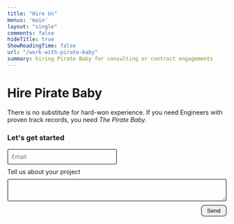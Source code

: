 ```yaml
---
title: "Hire Us"
menus: 'main'
layout: "single"
comments: false
hideTitle: true
ShowReadingTime: false
url: "/work-with-pirate-baby"
summary: hiring Pirate Baby for consulting or contract engagements
---
```


# Hire Pirate Baby

There is no substitute for hard-won experience. If you need Engineers with proven track records, you need _The Pirate Baby_.

### Let's get started
<div class="formBox">
<form action="https://submit-form.com/jqZHaAArV">
  <input class="formInput" type="email" id="email" name="email" placeholder="Email" required=true />
  <label for="message">Tell us about your project</label>
  <textarea
    style="width:100%;"
    class="formInput"
    id="message"
    name="message"
    placeholder=""
  ></textarea>
    <input
    type="hidden"
    name="_redirect"
    value="https://pirate.baby/thanks"
  />
  <button type="submit" class="formButton">Send</button>
</form>
</div>
<style>
    .formBox{
        margin:auto;
        width: 100%;
    }
    .formInput {
        display: block;
        background: #fefefe;
        color: #222;
        border: 2px solid #777;
        font-family: inherit;
        padding: .5rem;
        margin:.5rem;
        margin-left: 0;
        border-radius: .25rem;
        min-width: 50%;
    }
    .formButton {
        float:right;
        border-radius:.5rem;
        border: 2px solid #777;
        padding:.25rem .75rem .25rem .75rem;
    }

</style>